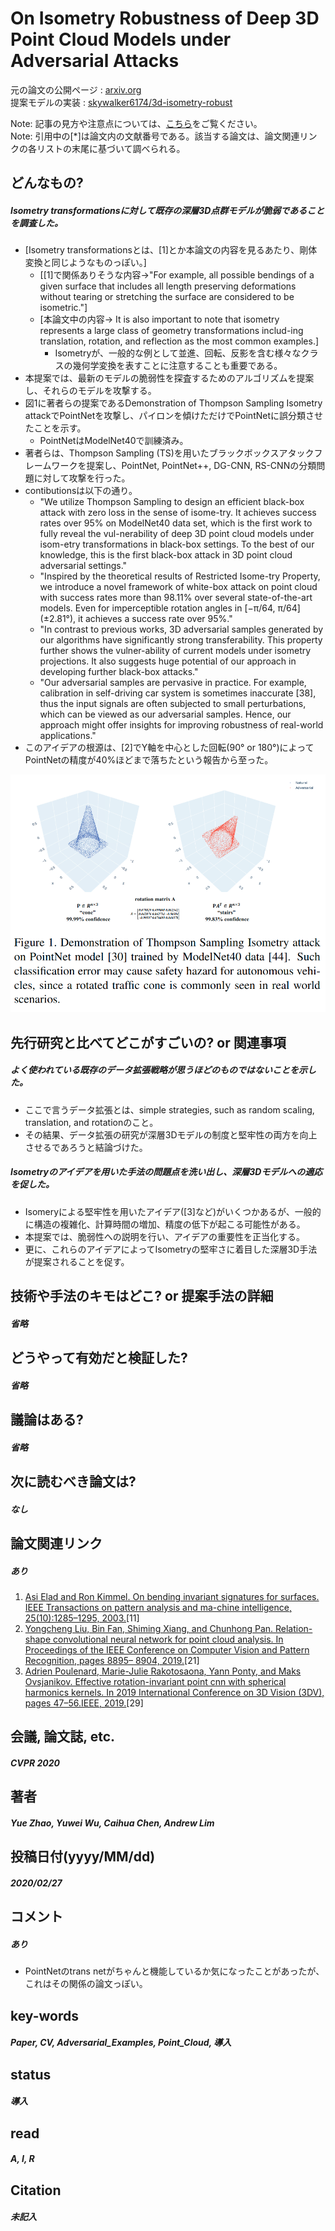 # On Isometry Robustness of Deep 3D Point Cloud Models under Adversarial Attacks

元の論文の公開ページ : [arxiv.org](https://arxiv.org/abs/2002.12222)  
提案モデルの実装 : [skywalker6174/3d-isometry-robust](https://github.com/skywalker6174/3d-isometry-robust)  

Note: 記事の見方や注意点については、[こちら](/)をご覧ください。  
Note: 引用中の[*]は論文内の文献番号である。該当する論文は、論文関連リンクの各リストの末尾に基づいて調べられる。

## どんなもの?
##### Isometry transformationsに対して既存の深層3D点群モデルが脆弱であることを調査した。
- [Isometry transformationsとは、[1]とか本論文の内容を見るあたり、剛体変換と同じようなものっぽい。]
  - [[1]で関係ありそうな内容->"For example, all possible bendings of a given surface that includes all length preserving deformations without tearing or stretching the surface are considered to be isometric."]
  - [本論文中の内容-> It is also important to note that isometry represents a large class of geometry transformations includ-ing translation, rotation, and reflection as the most common examples.]
    - Isometryが、一般的な例として並進、回転、反影を含む様々なクラスの幾何学変換を表すことに注意することも重要である。
- 本提案では、最新のモデルの脆弱性を探査するためのアルゴリズムを提案し、それらのモデルを攻撃する。
- 図1に著者らの提案であるDemonstration of Thompson Sampling Isometry attackでPointNetを攻撃し、パイロンを傾けただけでPointNetに誤分類させたことを示す。
  - PointNetはModelNet40で訓練済み。
- 著者らは、Thompson Sampling (TS)を用いたブラックボックスアタックフレームワークを提案し、PointNet, PointNet++, DG-CNN, RS-CNNの分類問題に対して攻撃を行った。
- contibutionsは以下の通り。
  - "We utilize Thompson Sampling to design an efficient black-box attack with zero loss in the sense of isome-try. It achieves success rates over 95% on ModelNet40 data set, which is the first work to fully reveal the vul-nerability of deep 3D point cloud models under isom-etry transformations in black-box settings. To the best of our knowledge, this is the first black-box attack in 3D point cloud adversarial settings."
  - "Inspired by the theoretical results of Restricted Isome-try Property, we introduce a novel framework of white-box attack on point cloud with success rates more than 98.11% over several state-of-the-art models. Even for imperceptible rotation angles in [−π/64, π/64] (±2.81°), it achieves a success rate over 95%."
  - "In contrast to previous works, 3D adversarial samples generated by our algorithms have significantly strong transferability. This property further shows the vulner-ability of current models under isometry projections. It also suggests huge potential of our approach in developing further black-box attacks."
  - "Our adversarial samples are pervasive in practice. For example, calibration in self-driving car system is sometimes inaccurate [38], thus the input signals are often subjected to small perturbations, which can be viewed as our adversarial samples. Hence, our approach might offer insights for improving robustness of real-world applications."
- このアイデアの根源は、[2]でY軸を中心とした回転(90° or 180°)によってPointNetの精度が40%ほどまで落ちたという報告から至った。

![fig1](img/OIRoD3PCMuAA/fig1.png)

## 先行研究と比べてどこがすごいの? or 関連事項
##### よく使われている既存のデータ拡張戦略が思うほどのものではないことを示した。
- ここで言うデータ拡張とは、simple strategies, such as random scaling, translation, and rotationのこと。
- その結果、データ拡張の研究が深層3Dモデルの制度と堅牢性の両方を向上させるであろうと結論づけた。

##### Isometryのアイデアを用いた手法の問題点を洗い出し、深層3Dモデルへの適応を促した。
- Isomeryによる堅牢性を用いたアイデア([3]など)がいくつかあるが、一般的に構造の複雑化、計算時間の増加、精度の低下が起こる可能性がある。
- 本提案では、脆弱性への説明を行い、アイデアの重要性を正当化する。
- 更に、これらのアイデアによってIsometryの堅牢さに着目した深層3D手法が提案されることを促す。

## 技術や手法のキモはどこ? or 提案手法の詳細
##### 省略

## どうやって有効だと検証した?
##### 省略

## 議論はある?
##### 省略

## 次に読むべき論文は?
##### なし

## 論文関連リンク
##### あり
1. [Asi Elad and Ron Kimmel. On bending invariant signatures for surfaces. IEEE Transactions on pattern analysis and ma-chine intelligence, 25(10):1285–1295, 2003.](http://graphics.stanford.edu/courses/cs468-08-fall/pdf/elad-kimmel.pdf)[11]
2. [Yongcheng Liu, Bin Fan, Shiming Xiang, and Chunhong Pan. Relation-shape convolutional neural network for point cloud analysis. In Proceedings of the IEEE Conference on Computer Vision and Pattern Recognition, pages 8895– 8904, 2019.](https://arxiv.org/abs/1904.07601)[21]
3. [Adrien Poulenard, Marie-Julie Rakotosaona, Yann Ponty, and Maks Ovsjanikov. Effective rotation-invariant point cnn with spherical harmonics kernels. In 2019 International Conference on 3D Vision (3DV), pages 47–56.IEEE, 2019.](https://arxiv.org/abs/1906.11555)[29]

## 会議, 論文誌, etc.
##### CVPR 2020

## 著者
##### Yue Zhao, Yuwei Wu, Caihua Chen, Andrew Lim

## 投稿日付(yyyy/MM/dd)
##### 2020/02/27

## コメント
##### あり
- PointNetのtrans netがちゃんと機能しているか気になったことがあったが、これはその関係の論文っぽい。

## key-words
##### Paper, CV, Adversarial_Examples, Point_Cloud, 導入

## status
##### 導入

## read
##### A, I, R

## Citation
##### 未記入
